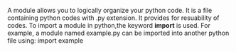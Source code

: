 A module allows you to logically organize your python code.
It is a file containing python codes with .py extension. 
It provides for resuability of codes.
To import a module in python,the keyword **import** is used. For example, a module named example.py can be imported into another python file using:
import example
